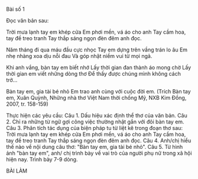 Bài số 1

Đọc văn bản sau:

Trời mưa lạnh tay em khép cửa
Em phơi mền, vá áo cho anh
Tay cầm hoa, tay đề treo tranh
Tay thắp sáng ngọn đèn đêm anh đọc.

Năm tháng đi qua máu đầu cực nhọc
Tay em dựng trên vầng trán lo âu
Em nhẹ nhàng xoa dịu nỗi đau
Và góp nhặt niềm vui từ mọi ngả.

Khi anh vắng, bàn tay em biết nhớ
Lấy thời gian đan thành áo mong chờ
Lấy thời gian em viết những dòng thơ
Để thấy được chúng mình không cách trở...

Bàn tay em, gia tài bé nhỏ
Em trao anh cùng với cuộc đời em.
(Trích Bàn tay em, Xuân Quỳnh, Những nhà thơ Việt Nam thời chống Mỹ,
NXB Kim Đồng, 2007, tr. 158-159)

Thực hiện các yêu cầu:
Câu 1. Dấu hiệu xác định thể thơ của văn bản.
Câu 2. Chỉ ra những từ ngữ gợi công việc thường nhật gắn với đôi bàn tay em.
Câu 3. Phân tích tác dụng của biện pháp tu từ liệt kê trong đoạn thơ sau:
    Trời mưa lạnh tay em khép cửa
    Em phơi mền, vá áo cho anh
    Tay cầm hoa, tay đề treo tranh
    Tay thắp sáng ngọn đèn đêm anh đọc.
Câu 4. Anh/chị hiểu thế nào về nội dung câu thơ: "Bàn tay em, gia tài bé nhỏ".
Câu 5. Từ hình ảnh "bàn tay em", anh/ chị trình bày về vai trò của người phụ nữ trong xã hội hiện nay. Trình bày 7-9 dòng.

BÀI LÀM
